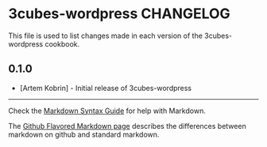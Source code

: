 3cubes-wordpress CHANGELOG
==========================

This file is used to list changes made in each version of the 3cubes-wordpress cookbook.

0.1.0
-----
- [Artem Kobrin] - Initial release of 3cubes-wordpress

- - -
Check the [Markdown Syntax Guide](http://daringfireball.net/projects/markdown/syntax) for help with Markdown.

The [Github Flavored Markdown page](http://github.github.com/github-flavored-markdown/) describes the differences between markdown on github and standard markdown.
